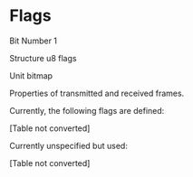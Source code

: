 Flags
=====

Bit Number 1

Structure u8 flags

Unit bitmap

Properties of transmitted and received frames.

Currently, the following flags are defined:

\[Table not converted\]

Currently unspecified but used:

\[Table not converted\]
